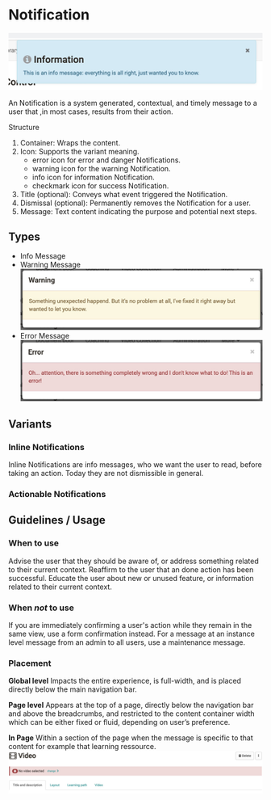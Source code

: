 # Notification

![Notification messages](assets/alert-info.jpg)

An Notification is a system generated, contextual, and timely message to a user that ,in most cases, results from their action.

Structure

1. Container: Wraps the content.
2. Icon: Supports the variant meaning.
    * error icon for error and danger Notifications.
    * warning icon for the warning Notification.
    * info icon for information Notification.
    * checkmark icon for success Notification.
8. Title (optional): Conveys what event triggered the Notification.
9. Dismissal (optional): Permanently removes the Notification for a user.
10. Message: Text content indicating the purpose and potential next steps.

## Types

* Info Message
* Warning Message
![Notification messages](assets/alert-warning.jpg)
* Error Message
![Notification messages](assets/alert-error.jpg)

## Variants

### Inline Notifications

Inline Notifications are info messages, who we want the user to read, before taking an action. Today they are not dismissible in general.

### Actionable Notifications



## Guidelines / Usage

### When to use

Advise the user that they should be aware of, or address something related to their current context.
Reaffirm to the user that an done action has been successful.
Educate the user about new or unused feature, or information related to their current context.


### When _not_ to use

If you are immediately confirming a user's action while they remain in the same view, use a form confirmation instead.
For a message at an instance level message from an admin to all users, use a maintenance message.

### Placement

**Global level**
Impacts the entire experience, is full-width, and is placed directly below the main navigation bar. 

**Page level**
Appears at the top of a page, directly below the navigation bar and above the breadcrumbs, and restricted to the content container width which can be either fixed or fluid, depending on user’s preference.

**In Page**
Within a section of the page when the message is specific to that content for example that learning ressource.
![Notification messages](assets/alert-error-inpage.jpg)
